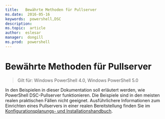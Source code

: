 ```yaml
---
title:   Bewährte Methoden für Pullserver
ms.date:  2016-05-16
keywords:  powershell,DSC
description:  
ms.topic:  article
author:  eslesar
manager:  dongill
ms.prod:  powershell
---
```


# Bewährte Methoden für Pullserver

>Gilt für: Windows PowerShell 4.0, Windows PowerShell 5.0

In den Beispielen in dieser Dokumentation soll erläutert werden, wie PowerShell DSC-Pullserver funktionieren. Die Beispiele sind in den meisten realen praktischen Fällen nicht geeignet. Ausführlichere Informationen zum Einrichten eines Pullservers in einer realen Bereitstellung finden Sie im [Konfigurationsplanungs- und Installationshandbuch](https://github.com/PowerShell/Whitepapers/blob/master/PullServerCPIG/PullServerCPIG.md).



<!--HONumber=May16_HO3-->



